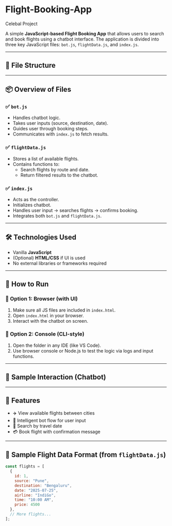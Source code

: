 # Flight-Booking-App
Celebal Project


A simple **JavaScript-based Flight Booking App** that allows users to search and book flights using a chatbot interface. The application is divided into three key JavaScript files: `bot.js`, `flightData.js`, and `index.js`.

---

## 📁 File Structure


---

## 📦 Overview of Files

### ✅ `bot.js`
- Handles chatbot logic.
- Takes user inputs (source, destination, date).
- Guides user through booking steps.
- Communicates with `index.js` to fetch results.

### ✅ `flightData.js`
- Stores a list of available flights.
- Contains functions to:
  - Search flights by route and date.
  - Return filtered results to the chatbot.

### ✅ `index.js`
- Acts as the controller.
- Initializes chatbot.
- Handles user input → searches flights → confirms booking.
- Integrates both `bot.js` and `flightData.js`.

---

## 🛠️ Technologies Used

- Vanilla **JavaScript**
- (Optional) **HTML/CSS** if UI is used
- No external libraries or frameworks required

---

## 🧪 How to Run

### 📌 Option 1: Browser (with UI)
1. Make sure all JS files are included in `index.html`.
2. Open `index.html` in your browser.
3. Interact with the chatbot on screen.

### 📌 Option 2: Console (CLI-style)
1. Open the folder in any IDE (like VS Code).
2. Use browser console or Node.js to test the logic via logs and input functions.

---

## 💬 Sample Interaction (Chatbot)


---

## 🚀 Features

- ✈️ View available flights between cities
- 🧠 Intelligent bot flow for user input
- 📅 Search by travel date
- 💳 Book flight with confirmation message

---

## 📌 Sample Flight Data Format (from `flightData.js`)

```js
const flights = [
  {
    id: 1,
    source: "Pune",
    destination: "Bengaluru",
    date: "2025-07-25",
    airline: "IndiGo",
    time: "10:00 AM",
    price: 4500
  },
  // More flights...
];
